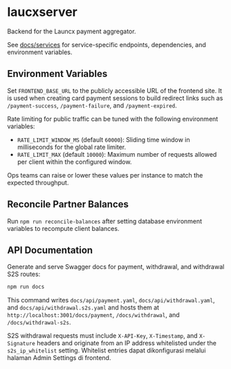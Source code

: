 # laucxserver

Backend for the Launcx payment aggregator.

See [docs/services](docs/services) for service-specific endpoints, dependencies, and environment variables.

## Environment Variables

Set `FRONTEND_BASE_URL` to the publicly accessible URL of the frontend site. It is used when creating card payment sessions to build redirect links such as `/payment-success`, `/payment-failure`, and `/payment-expired`.

Rate limiting for public traffic can be tuned with the following environment variables:

- `RATE_LIMIT_WINDOW_MS` (default `60000`): Sliding time window in milliseconds for the global rate limiter.
- `RATE_LIMIT_MAX` (default `10000`): Maximum number of requests allowed per client within the configured window.

Ops teams can raise or lower these values per instance to match the expected throughput.

## Reconcile Partner Balances

Run `npm run reconcile-balances` after setting database environment variables to recompute client balances.

## API Documentation

Generate and serve Swagger docs for payment, withdrawal, and withdrawal S2S routes:

```bash
npm run docs
```

This command writes `docs/api/payment.yaml`, `docs/api/withdrawal.yaml`, and `docs/api/withdrawal.s2s.yaml` and hosts them at `http://localhost:3001/docs/payment`, `/docs/withdrawal`, and `/docs/withdrawal-s2s`.

S2S withdrawal requests must include `X-API-Key`, `X-Timestamp`, and `X-Signature` headers and originate from an IP address whitelisted under the `s2s_ip_whitelist` setting. Whitelist entries dapat dikonfigurasi melalui halaman Admin Settings di frontend.
